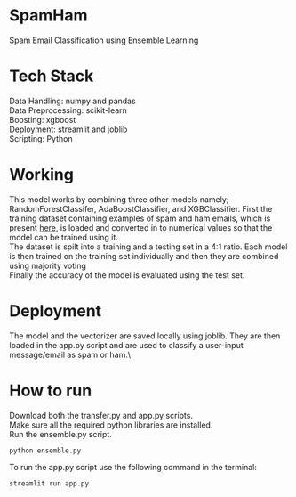 # SpamHam
Spam Email Classification using Ensemble Learning

# Tech Stack
Data Handling: numpy and pandas\
Data Preprocessing: scikit-learn\
Boosting: xgboost\
Deployment: streamlit and joblib\
Scripting: Python

# Working
This model works by combining three other models namely; RandomForestClassifer, AdaBoostClassifier, and XGBClassifier. First the training dataset containing examples of spam and ham emails, which is present [here](https://raw.githubusercontent.com/justmarkham/pycon-2016-tutorial/master/data/sms.tsv), is loaded and converted in to numerical values so that the model can be trained using it.\
The dataset is spilt into a training and a testing set in a 4:1 ratio. Each model is then trained on the training set individually and then they are combined using majority voting\
Finally the accuracy of the model is evaluated using the test set.

# Deployment
The model and the vectorizer are saved locally using joblib. They are then loaded in the app.py script and are used to classify a user-input message/email as spam or ham.\

# How to run
Download both the transfer.py and app.py scripts.\
Make sure all the required python libraries are installed.\
Run the ensemble.py script.
```
python ensemble.py
```
To run the app.py script use the following command in the terminal:
```
streamlit run app.py
```

